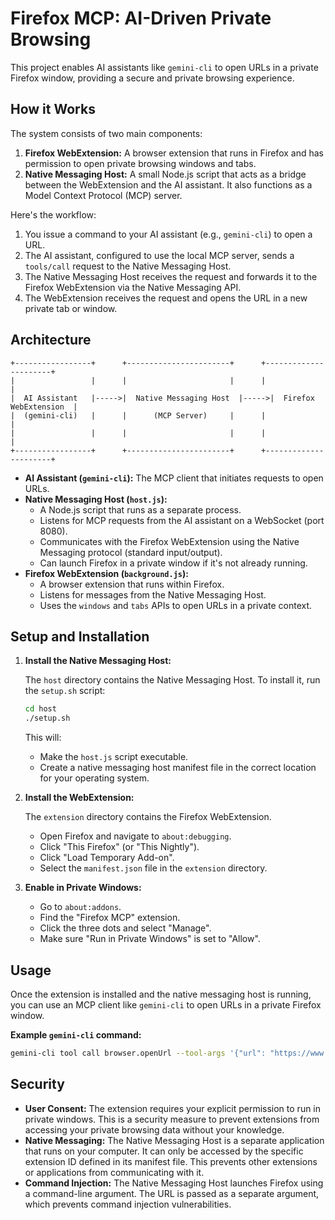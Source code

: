# Firefox MCP: AI-Driven Private Browsing

This project enables AI assistants like `gemini-cli` to open URLs in a private Firefox window, providing a secure and private browsing experience.

## How it Works

The system consists of two main components:

1.  **Firefox WebExtension:** A browser extension that runs in Firefox and has permission to open private browsing windows and tabs.
2.  **Native Messaging Host:** A small Node.js script that acts as a bridge between the WebExtension and the AI assistant. It also functions as a Model Context Protocol (MCP) server.

Here's the workflow:

1.  You issue a command to your AI assistant (e.g., `gemini-cli`) to open a URL.
2.  The AI assistant, configured to use the local MCP server, sends a `tools/call` request to the Native Messaging Host.
3.  The Native Messaging Host receives the request and forwards it to the Firefox WebExtension via the Native Messaging API.
4.  The WebExtension receives the request and opens the URL in a new private tab or window.

## Architecture

```
+-----------------+      +-----------------------+      +----------------------+
|                 |      |                       |      |                      |
|  AI Assistant   |----->|  Native Messaging Host  |----->|  Firefox WebExtension  |
|  (gemini-cli)   |      |      (MCP Server)     |      |                      |
|                 |      |                       |      |                      |
+-----------------+      +-----------------------+      +----------------------+
```

-   **AI Assistant (`gemini-cli`):** The MCP client that initiates requests to open URLs.
-   **Native Messaging Host (`host.js`):**
    -   A Node.js script that runs as a separate process.
    -   Listens for MCP requests from the AI assistant on a WebSocket (port 8080).
    -   Communicates with the Firefox WebExtension using the Native Messaging protocol (standard input/output).
    -   Can launch Firefox in a private window if it's not already running.
-   **Firefox WebExtension (`background.js`):**
    -   A browser extension that runs within Firefox.
    -   Listens for messages from the Native Messaging Host.
    -   Uses the `windows` and `tabs` APIs to open URLs in a private context.

## Setup and Installation

1.  **Install the Native Messaging Host:**

    The `host` directory contains the Native Messaging Host. To install it, run the `setup.sh` script:

    ```bash
    cd host
    ./setup.sh
    ```

    This will:

    -   Make the `host.js` script executable.
    -   Create a native messaging host manifest file in the correct location for your operating system.

2.  **Install the WebExtension:**

    The `extension` directory contains the Firefox WebExtension.

    -   Open Firefox and navigate to `about:debugging`.
    -   Click "This Firefox" (or "This Nightly").
    -   Click "Load Temporary Add-on".
    -   Select the `manifest.json` file in the `extension` directory.

3.  **Enable in Private Windows:**

    -   Go to `about:addons`.
    -   Find the "Firefox MCP" extension.
    -   Click the three dots and select "Manage".
    -   Make sure "Run in Private Windows" is set to "Allow".

## Usage

Once the extension is installed and the native messaging host is running, you can use an MCP client like `gemini-cli` to open URLs in a private Firefox window.

**Example `gemini-cli` command:**

```bash
gemini-cli tool call browser.openUrl --tool-args '{"url": "https://www.google.com"}'
```

## Security

-   **User Consent:** The extension requires your explicit permission to run in private windows. This is a security measure to prevent extensions from accessing your private browsing data without your knowledge.
-   **Native Messaging:** The Native Messaging Host is a separate application that runs on your computer. It can only be accessed by the specific extension ID defined in its manifest file. This prevents other extensions or applications from communicating with it.
-   **Command Injection:** The Native Messaging Host launches Firefox using a command-line argument. The URL is passed as a separate argument, which prevents command injection vulnerabilities.
